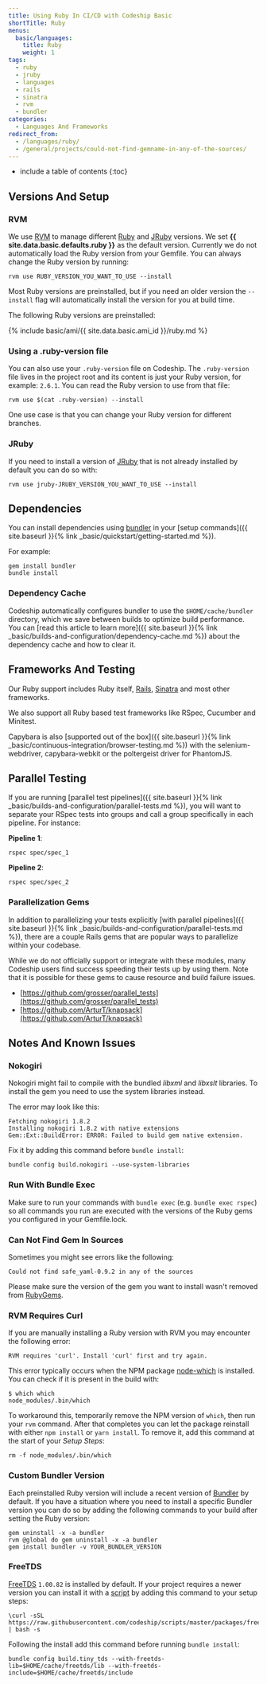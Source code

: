 ```yaml
---
title: Using Ruby In CI/CD with Codeship Basic
shortTitle: Ruby
menus:
  basic/languages:
    title: Ruby
    weight: 1
tags:
  - ruby
  - jruby
  - languages
  - rails
  - sinatra
  - rvm
  - bundler
categories:
  - Languages And Frameworks
redirect_from:
  - /languages/ruby/
  - /general/projects/could-not-find-gemname-in-any-of-the-sources/
---
```


* include a table of contents
{:toc}

## Versions And Setup

### RVM
We use [RVM](https://rvm.io) to manage different [Ruby](https://www.ruby-lang.org/en) and [JRuby](https://www.jruby.org) versions. We set **{{ site.data.basic.defaults.ruby }}** as the default version. Currently we do not automatically load the Ruby version from your Gemfile. You can always change the Ruby version by running:

```shell
rvm use RUBY_VERSION_YOU_WANT_TO_USE --install
```

Most Ruby versions are preinstalled, but if you need an older version the `--install` flag will automatically install the version for you at build time.

The following Ruby versions are preinstalled:

{% include basic/ami/{{ site.data.basic.ami_id }}/ruby.md %}

### Using a .ruby-version file
You can also use your `.ruby-version` file on Codeship. The `.ruby-version` file lives in the project root and its content is just your Ruby version, for example: `2.6.1`. You can read the Ruby version to use from that file:

```shell
rvm use $(cat .ruby-version) --install
```

One use case is that you can change your Ruby version for different branches.

### JRuby
If you need to install a version of [JRuby](https://www.jruby.org/download) that is not already installed by default you can do so with:

```shell
rvm use jruby-JRUBY_VERSION_YOU_WANT_TO_USE --install
```

## Dependencies

You can install dependencies using [bundler](https://bundler.io) in your [setup commands]({{ site.baseurl }}{% link _basic/quickstart/getting-started.md %}).

For example:

```shell
gem install bundler
bundle install
```

### Dependency Cache

Codeship automatically configures bundler to use the `$HOME/cache/bundler` directory, which we save between builds to optimize build performance. You can [read this article to learn more]({{ site.baseurl }}{% link _basic/builds-and-configuration/dependency-cache.md %}) about the dependency cache and how to clear it.

## Frameworks And Testing

Our Ruby support includes Ruby itself, [Rails](https://rubyonrails.org), [Sinatra](http://sinatrarb.com) and most other frameworks.

We also support all Ruby based test frameworks like RSpec, Cucumber and Minitest.

Capybara is also [supported out of the box]({{ site.baseurl }}{% link _basic/continuous-integration/browser-testing.md %}) with the selenium-webdriver, capybara-webkit or the poltergeist driver for PhantomJS.

## Parallel Testing

If you are running [parallel test pipelines]({{ site.baseurl }}{% link _basic/builds-and-configuration/parallel-tests.md %}), you will want to separate your RSpec tests into groups and call a group specifically in each pipeline. For instance:

**Pipeline 1**:
```shell
rspec spec/spec_1
```

**Pipeline 2**:
```shell
rspec spec/spec_2
```

### Parallelization Gems

In addition to parallelizing your tests explicitly [with parallel pipelines]({{ site.baseurl }}{% link _basic/builds-and-configuration/parallel-tests.md %}), there are a couple Rails gems that are popular ways to parallelize within your codebase.

While we do not officially support or integrate with these modules, many Codeship users find success speeding their tests up by using them. Note that it is possible for these gems to cause resource and build failure issues.

- [https://github.com/grosser/parallel_tests](https://github.com/grosser/parallel_tests)
- [https://github.com/ArturT/knapsack](https://github.com/ArturT/knapsack)


## Notes And Known Issues

### Nokogiri
Nokogiri might fail to compile with the bundled _libxml_ and _libxslt_ libraries. To install the gem you need to use the system libraries instead.

The error may look like this:

```
Fetching nokogiri 1.8.2
Installing nokogiri 1.8.2 with native extensions
Gem::Ext::BuildError: ERROR: Failed to build gem native extension.
```

Fix it by adding this command before `bundle install`:

```shell
bundle config build.nokogiri --use-system-libraries
```

### Run With Bundle Exec

Make sure to run your commands with `bundle exec` (e.g. `bundle exec rspec`) so all commands you run are executed with the versions of the Ruby gems you configured in your Gemfile.lock.

### Can Not Find Gem In Sources

Sometimes you might see errors like the following:

```
Could not find safe_yaml-0.9.2 in any of the sources
```

Please make sure the version of the gem you want to install wasn't removed from [RubyGems](https://rubygems.org/).

### RVM Requires Curl

If you are manually installing a Ruby version with RVM you may encounter the following error:

```
RVM requires 'curl'. Install 'curl' first and try again.
```

This error typically occurs when the NPM package [node-which](https://github.com/npm/node-which) is installed. You can check if it is present in the build with:

```
$ which which
node_modules/.bin/which
```

To workaround this, temporarily remove the NPM version of `which`, then run your `rvm` command. After that completes you can let the package reinstall with either `npm install` or `yarn install`. To remove it, add this command at the start of your _Setup Steps_:

```
rm -f node_modules/.bin/which
```

### Custom Bundler Version

Each preinstalled Ruby version will include a recent version of [Bundler](https://bundler.io) by default. If you have a situation where you need to install a specific Bundler version you can do so by adding the following commands to your build after setting the Ruby version:

```
gem uninstall -x -a bundler
rvm @global do gem uninstall -x -a bundler
gem install bundler -v YOUR_BUNDLER_VERSION
```

### FreeTDS

[FreeTDS](http://www.freetds.org) `1.00.82` is installed by default. If your project requires a newer version you can install it with a [script](https://github.com/codeship/scripts/blob/master/packages/freetds.sh) by adding this command to your setup steps:

```
\curl -sSL https://raw.githubusercontent.com/codeship/scripts/master/packages/freetds.sh | bash -s
```

Following the install add this command before running `bundle install`:

```
bundle config build.tiny_tds --with-freetds-lib=$HOME/cache/freetds/lib --with-freetds-include=$HOME/cache/freetds/include
```
